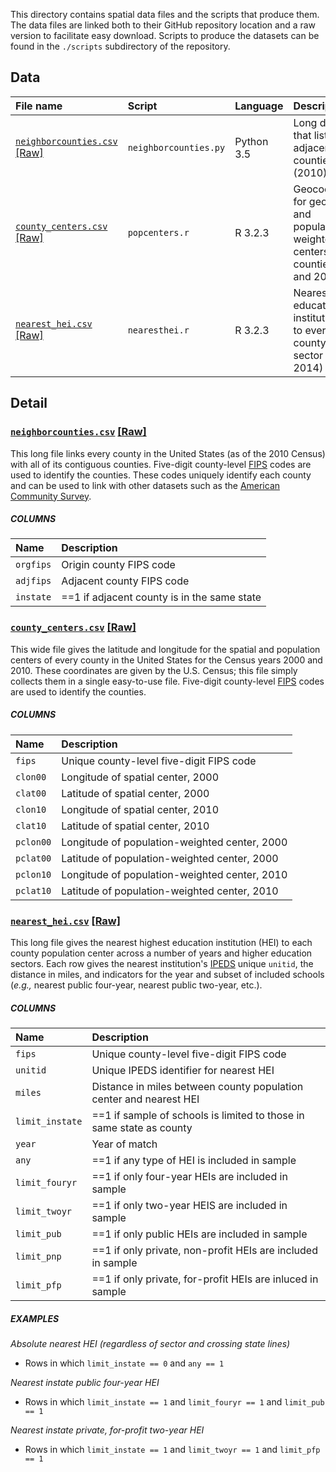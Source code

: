 This directory contains spatial data files and the scripts that produce them. The data files are linked both to their GitHub repository location and a raw version to facilitate easy download. Scripts to produce the datasets can be found in the `./scripts` subdirectory of the repository.  

## Data

| File name | Script | Language | Description|
|:----------|:-----|:-------|:-----------|
|[`neighborcounties.csv`](https://github.com/btskinner/spatial/blob/master/data/neighborcounties.csv) [[Raw]](https://raw.githubusercontent.com/btskinner/spatial/master/data/neighborcounties.csv)|`neighborcounties.py`|Python 3.5|Long data file that lists all adjacent counties (2010)|
|[`county_centers.csv`](https://github.com/btskinner/spatial/blob/master/data/county_centers.csv) [[Raw]](https://raw.githubusercontent.com/btskinner/spatial/master/data/county_centers.csv)|`popcenters.r`|R 3.2.3|Geocoordinates for geographic and population-weighted centers in all counties (2000 and 2010)|
|[`nearest_hei.csv`](https://github.com/btskinner/spatial/blob/master/data/nearest_hei.csv) [[Raw]](https://raw.githubusercontent.com/btskinner/spatial/master/data/nearest_hei.csv)|`nearesthei.r`|R 3.2.3|Nearest higher education institution (HEI) to every county, by sector (2010-2014)|

## Detail

### [`neighborcounties.csv`](https://github.com/btskinner/spatial/blob/master/data/neighborcounties.csv) [[Raw]](https://raw.githubusercontent.com/btskinner/spatial/master/data/neighborcounties.csv)
  
This long file links every county in the United States (as of the 2010 Census) with all of its contiguous counties. Five-digit county-level [FIPS](https://en.wikipedia.org/wiki/Federal_Information_Processing_Standards) codes are used to identify the counties. These codes uniquely identify each county and can be used to link with other datasets such as the [American Community Survey](https://www.census.gov/programs-surveys/acs/).

##### COLUMNS

| Name | Description|
|:-----|:-----------|
|`orgfips`|Origin county FIPS code|
|`adjfips`|Adjacent county FIPS code|
|`instate`|==1 if adjacent county is in the same state|

### [`county_centers.csv`](https://github.com/btskinner/spatial/blob/master/data/county_centers.csv) [[Raw]](https://raw.githubusercontent.com/btskinner/spatial/master/data/county_centers.csv)  

This wide file gives the latitude and longitude for the spatial and population centers of every county in the United States for the Census years 2000 and 2010. These coordinates are given by the U.S. Census; this file simply collects them in a single easy-to-use file. Five-digit county-level [FIPS](https://en.wikipedia.org/wiki/Federal_Information_Processing_Standards) codes are used to identify the counties. 

##### COLUMNS

| Name | Description|
|:-----|:-----------|
|`fips`|Unique county-level five-digit FIPS code|
|`clon00`|Longitude of spatial center, 2000|
|`clat00`|Latitude of spatial center, 2000|
|`clon10`|Longitude of spatial center, 2010|
|`clat10`|Latitude of spatial center, 2010|
|`pclon00`|Longitude of population-weighted center, 2000|
|`pclat00`|Latitude of population-weighted center, 2000|
|`pclon10`|Longitude of population-weighted center, 2010|
|`pclat10`|Latitude of population-weighted center, 2010|

### [`nearest_hei.csv`](https://github.com/btskinner/spatial/blob/master/data/nearest_hei.csv) [[Raw]](https://raw.githubusercontent.com/btskinner/spatial/master/data/nearest_hei.csv)  

This long file gives the nearest highest education institution (HEI) to each county population center across a number of years and higher education sectors. Each row gives the nearest institution's [IPEDS](http://nces.ed.gov/ipeds/datacenter/Default.aspx) unique `unitid`, the distance in miles, and indicators for the year and subset of included schools (*e.g.,* nearest public four-year, nearest public two-year, etc.).

##### COLUMNS

| Name | Description|
|:-----|:-----------|
|`fips`|Unique county-level five-digit FIPS code|
|`unitid`|Unique IPEDS identifier for nearest HEI|
|`miles`|Distance in miles between county population center and nearest HEI|
|`limit_instate`|==1 if sample of schools is limited to those in same state as county|
|`year`|Year of match|
|`any`|==1 if any type of HEI is included in sample|
|`limit_fouryr`|==1 if only four-year HEIs are included in sample|
|`limit_twoyr`|==1 if only two-year HEIS are included in sample|
|`limit_pub`|==1 if only public HEIs are included in sample|
|`limit_pnp`|==1 if only private, non-profit HEIs are included in sample|
|`limit_pfp`|==1 if only private, for-profit HEIs are inluced in sample|

##### EXAMPLES

*Absolute nearest HEI (regardless of sector and crossing state lines)*

* Rows in which `limit_instate == 0` and `any == 1`

*Nearest instate public four-year HEI*

* Rows in which `limit_instate == 1` and `limit_fouryr == 1` and `limit_pub == 1`

*Nearest instate private, for-profit two-year HEI*

* Rows in which `limit_instate == 1` and `limit_twoyr == 1` and `limit_pfp == 1`
